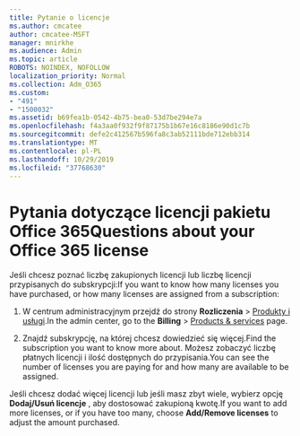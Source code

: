 ```yaml
---
title: Pytanie o licencje
ms.author: cmcatee
author: cmcatee-MSFT
manager: mnirkhe
ms.audience: Admin
ms.topic: article
ROBOTS: NOINDEX, NOFOLLOW
localization_priority: Normal
ms.collection: Adm_O365
ms.custom:
- "491"
- "1500032"
ms.assetid: b69fea1b-0542-4b75-bea0-53d7be294e7a
ms.openlocfilehash: f4a3aa0f932f9f87175b1b67e16c8186e90d1c7b
ms.sourcegitcommit: defe2c412567b596fa8c3ab52111bde712ebb314
ms.translationtype: MT
ms.contentlocale: pl-PL
ms.lasthandoff: 10/29/2019
ms.locfileid: "37768630"
---
```

# <a name="questions-about-your-office-365-license"></a><span data-ttu-id="3a1b0-102">Pytania dotyczące licencji pakietu Office 365</span><span class="sxs-lookup"><span data-stu-id="3a1b0-102">Questions about your Office 365 license</span></span>

<span data-ttu-id="3a1b0-103">Jeśli chcesz poznać liczbę zakupionych licencji lub liczbę licencji przypisanych do subskrypcji:</span><span class="sxs-lookup"><span data-stu-id="3a1b0-103">If you want to know how many licenses you have purchased, or how many licenses are assigned from a subscription:</span></span>
  
1. <span data-ttu-id="3a1b0-104">W centrum administracyjnym przejdź do strony **Rozliczenia** \> [Produkty i usługi](https://go.microsoft.com/fwlink/p/?linkid=842054).</span><span class="sxs-lookup"><span data-stu-id="3a1b0-104">In the admin center, go to the **Billing** \> [Products & services](https://go.microsoft.com/fwlink/p/?linkid=842054) page.</span></span>

2. <span data-ttu-id="3a1b0-105">Znajdź subskrypcję, na której chcesz dowiedzieć się więcej.</span><span class="sxs-lookup"><span data-stu-id="3a1b0-105">Find the subscription you want to know more about.</span></span> <span data-ttu-id="3a1b0-106">Możesz zobaczyć liczbę płatnych licencji i ilość dostępnych do przypisania.</span><span class="sxs-lookup"><span data-stu-id="3a1b0-106">You can see the number of licenses you are paying for and how many are available to be assigned.</span></span>

<span data-ttu-id="3a1b0-107">Jeśli chcesz dodać więcej licencji lub jeśli masz zbyt wiele, wybierz opcję **Dodaj/Usuń licencje** , aby dostosować zakupioną kwotę.</span><span class="sxs-lookup"><span data-stu-id="3a1b0-107">If you want to add more licenses, or if you have too many, choose **Add/Remove licenses** to adjust the amount purchased.</span></span>